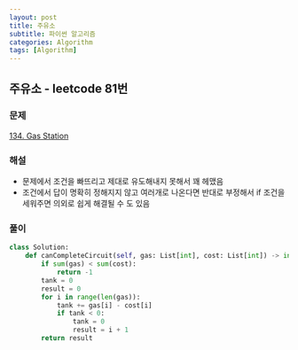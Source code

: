```yaml
---
layout: post
title: 주유소
subtitle: 파이썬 알고리즘 
categories: Algorithm
tags: [Algorithm]
---
```

## 주유소 - leetcode 81번

### 문제
[134. Gas Station](https://leetcode.com/problems/gas-station/description/)

### 해설
* 문제에서 조건을 빠뜨리고 제대로 유도해내지 못해서 꽤 헤맸음 
* 조건에서 답이 명확히 정해지지 않고 여러개로 나온다면 반대로 부정해서 if 조건을 세워주면 의외로 쉽게 해결될 수 도 있음

### 풀이
```python
class Solution:
    def canCompleteCircuit(self, gas: List[int], cost: List[int]) -> int:
        if sum(gas) < sum(cost):
            return -1
        tank = 0
        result = 0
        for i in range(len(gas)):
            tank += gas[i] - cost[i]
            if tank < 0:
                tank = 0
                result = i + 1
        return result
```
